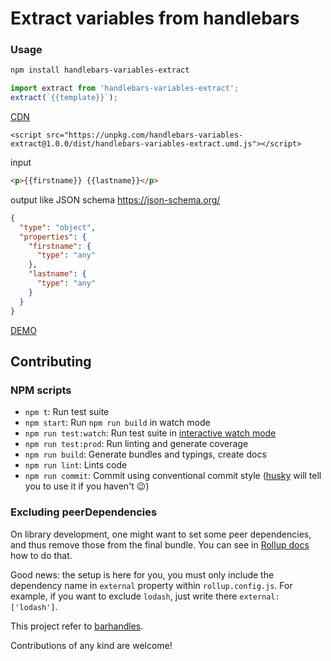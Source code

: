 # Extract variables from handlebars

<!-- [![styled with prettier](https://img.shields.io/badge/styled_with-prettier-ff69b4.svg)](https://github.com/prettier/prettier)
[![Greenkeeper badge](https://badges.greenkeeper.io/alexjoverm/typescript-library-starter.svg)](https://greenkeeper.io/)
[![Travis](https://img.shields.io/travis/alexjoverm/typescript-library-starter.svg)](https://travis-ci.org/alexjoverm/typescript-library-starter)
[![Coveralls](https://img.shields.io/coveralls/alexjoverm/typescript-library-starter.svg)](https://coveralls.io/github/alexjoverm/typescript-library-starter)
[![Dev Dependencies](https://david-dm.org/alexjoverm/typescript-library-starter/dev-status.svg)](https://david-dm.org/alexjoverm/typescript-library-starter?type=dev)
[![Donate](https://img.shields.io/badge/donate-paypal-blue.svg)](https://paypal.me/AJoverMorales) -->

### Usage

```bash
npm install handlebars-variables-extract
```

```javascript
import extract from 'handlebars-variables-extract';
extract(`{{template}}`);
```

[CDN](https://unpkg.com/handlebars-variables-extract)

`<script src="https://unpkg.com/handlebars-variables-extract@1.0.0/dist/handlebars-variables-extract.umd.js"></script>`

input

```html
<p>{{firstname}} {{lastname}}</p>
```

output like JSON schema https://json-schema.org/

```json
{
  "type": "object",
  "properties": {
    "firstname": {
      "type": "any"
    },
    "lastname": {
      "type": "any"
    }
  }
}
```

[DEMO](https://anowlet.github.io/handlebars-variables-extract/example/index.html)

## Contributing

### NPM scripts

 - `npm t`: Run test suite
 - `npm start`: Run `npm run build` in watch mode
 - `npm run test:watch`: Run test suite in [interactive watch mode](http://facebook.github.io/jest/docs/cli.html#watch)
 - `npm run test:prod`: Run linting and generate coverage
 - `npm run build`: Generate bundles and typings, create docs
 - `npm run lint`: Lints code
 - `npm run commit`: Commit using conventional commit style ([husky](https://github.com/typicode/husky) will tell you to use it if you haven't :wink:)

### Excluding peerDependencies

On library development, one might want to set some peer dependencies, and thus remove those from the final bundle. You can see in [Rollup docs](https://rollupjs.org/#peer-dependencies) how to do that.

Good news: the setup is here for you, you must only include the dependency name in `external` property within `rollup.config.js`. For example, if you want to exclude `lodash`, just write there `external: ['lodash']`.

This project refer to [barhandles](https://github.com/wspringer/barhandles).

Contributions of any kind are welcome!
